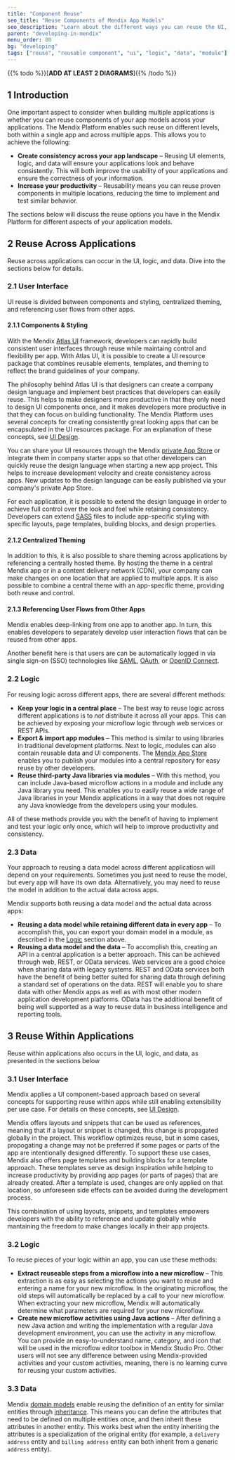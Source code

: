 ```yaml
---
title: "Component Reuse"
seo_title: "Reuse Components of Mendix App Models"
seo_description: "Learn about the different ways you can reuse the UI, logic, and data components of your Mendix app models."
parent: "developing-in-mendix"
menu_order: 80
bg: "developing"
tags: ["reuse", "reusable component", "ui", "logic", "data", "module"]
---
```


{{% todo %}}[**ADD AT LEAST 2 DIAGRAMS**]{{% /todo %}}

## 1 Introduction

One important aspect to consider when building multiple applications is whether you can reuse components of your app models across your applications. The Mendix Platform enables such reuse on different levels, both within a single app and across multiple apps. This allows you to achieve the following:

* **Create consistency across your app landscape** – Reusing UI elements, logic, and data will ensure your applications look and behave consistently. This will both improve the usability of your applications and ensure the correctness of your information.
* **Increase your productivity** – Reusability means you can reuse proven components in multiple locations, reducing the time to implement and test similar behavior.

The sections below will discuss the reuse options you have in the Mendix Platform for different aspects of your application models.

## 2 Reuse Across Applications

Reuse across applications can occur in the UI, logic, and data. Dive into the sections below for details.

### 2.1 User Interface

UI reuse is divided between components and styling, centralized theming, and referencing user flows from other apps.

#### 2.1.1 Components & Styling

With the Mendix [Atlas UI](https://docs.mendix.com/howto/front-end/atlas-ui) framework, developers can rapidly build consistent user interfaces through reuse while maintaing control and flexibility per app. With Atlas UI, it is possible to create a UI resource package that combines reusable elements, templates, and theming to reflect the brand guidelines of your company.

The philosophy behind Atlas UI is that designers can create a company design language and implement best practices that developers can easily reuse. This helps to make designers more productive in that they only need to design UI components once, and it makes developers more productive in that they can focus on building functionality. The Mendix Platform uses several concepts for creating consistently great looking apps that can be encapsulated in the UI resources package. For an explanation of these concepts, see [UI Design](ui-design).

You can share your UI resources through the Mendix [private App Store](https://docs.mendix.com/developerportal/app-store/app-store-overview#privateappstore) or integrate them in company starter apps so that other developers can quickly reuse the design language when starting a new app project. This helps to increase development velocity and create consistency across apps. New updates to the design language can be easily published via your company's private App Store.

For each application, it is possible to extend the design language in order to achieve full control over the look and feel while retaining consistency. Developers can extend [SASS](https://sass-lang.com/) files to include app-specific styling with specific layouts, page templates, building blocks, and design properties.

#### 2.1.2 Centralized Theming

In addition to this, it is also possible to share theming across applications by referencing a centrally hosted theme. By hosting the theme in a central Mendix app or in a content delivery network (CDN), your company can make changes on one location that are applied to multiple apps. It is also possible to combine a central theme with an app-specific theme, providing both reuse and control.

#### 2.1.3 Referencing User Flows from Other Apps

Mendix enables deep-linking from one app to another app. In turn, this enables developers to separately develop user interaction flows that can be reused from other apps.

Another benefit here is that users are can be automatically logged in via single sign-on (SSO) technologies like [SAML](https://docs.mendix.com/howto/mobile/implement-sso-on-a-hybrid-app-with-mendix-and-saml), [OAuth](https://docs.mendix.com/developerportal/mendix-profile/oauth-scopes), or [OpenID Connect](https://openid.net/connect/).

### 2.2 Logic

For reusing logic across different apps, there are several different methods:

* **Keep your logic in a central place** – The best way to reuse logic across different applications is to *not* distribute it across all your apps. This can be achieved by exposing your microflow logic through web services or REST APIs.
* <a name="export-import"></a>**Export & import app modules** – This method is similar to using libraries in traditional development platforms. Next to logic, modules can also contain reusable data and UI components. The [Mendix App Store](https://appstore.home.mendix.com/index3.html) enables you to publish your modules into a central repository for easy reuse by other developers.
* **Reuse third-party Java libraries via modules** – With this method, you can include Java-based microflow actions in a module and include any Java library you need. This enables you to easily reuse a wide range of Java libraries in your Mendix applications in a way that does not require any Java knowledge from the developers using your modules.

All of these methods provide you with the benefit of having to implement and test your logic only once, which will help to improve productivity and consistency.

### 2.3 Data

Your approach to reusing a data model across different applicatiosn will depend on your requirements. Sometimes you just need to reuse the model, but every app will have its own data. Alternatively, you may need to reuse the model in addition to the actual data across apps. 

Mendix supports both reusing a data model and the actual data across apps:

* **Reusing a data model while retaining different data in every app** – To accomplish this, you can export your domain model in a module, as described in the [Logic](#export-import) section above.
* **Reusing a data model and the data** – To accomplish this, creating an API in a central application is a better approach. This can be achieved through web, REST, or OData services. Web services are a good choice when sharing data with legacy systems. REST and OData services both have the benefit of being better suited for sharing data through defining a standard set of operations on the data. REST will enable you to share data with other Mendix apps as well as with most other modern application development platforms. OData has the additional benefit of being well supported as a way to reuse data in business intelligence and reporting tools.

## 3 Reuse Within Applications

Reuse within applications also occurs in the UI, logic, and data, as presented in the sections below

### 3.1 User Interface

Mendix applies a UI component-based approach based on several concepts for supporting reuse within apps while still enabling extensibility per use case. For details on these concepts, see [UI Design](ui-design).

Mendix offers layouts and snippets that can be used as references, meaning that if a layout or snippet is changed, this change is propagated globally in the project. This workflow optimizes reuse, but in some cases, propogating a change may not be preferred if some pages or parts of the app are intentionally designed differently. To support these use cases, Mendix also offers page templates and building blocks for a template approach. These templates serve as design inspiration while helping to increase productivity by providing app pages (or parts of pages) that are already created. After a template is used, changes are only applied on that location, so unforeseen side effects can be avoided during the development process.

This combination of using layouts, snippets, and templates empowers developers with the ability to reference and update globally while mantaining the freedom to make changes locally in their app projects.

### 3.2 Logic

To reuse pieces of your logic within an app, you can use these methods:

* **Extract reuseable steps from a microflow into a new microflow** – This extraction is as easy as selecting the actions you want to reuse and entering a name for your new microflow. In the originating microflow, the old steps will automatically be replaced by a call to your new microflow. When extracting your new microflow, Mendix will automatically determine what parameters are required for your new microflow.
* **Create new microflow activities using Java actions** – After defining a new Java action and writing the implementation with a regular Java development environment, you can use the activity in any microflow. You can provide an easy-to-understand name, category, and icon that will be used in the microflow editor toolbox in Mendix Studio Pro. Other users will not see any difference between using Mendix-provided activities and your custom activities, meaning, there is no learning curve for reusing your custom activities.

### 3.3 Data

Mendix [domain models](https://docs.mendix.com/refguide/domain-model) enable reusing the definition of an entity for similar entities through [inheritance](https://docs.mendix.com/refguide/generalization-and-1-1-association). This means you can define the attributes that need to be defined on multiple entities once, and then inherit these attributes in another entity. This works best when the entity inheriting the attributes is a specialization of the original entity (for example, a `delivery address` entity and `billing address` entity can both inherit from a generic `address` entity).
